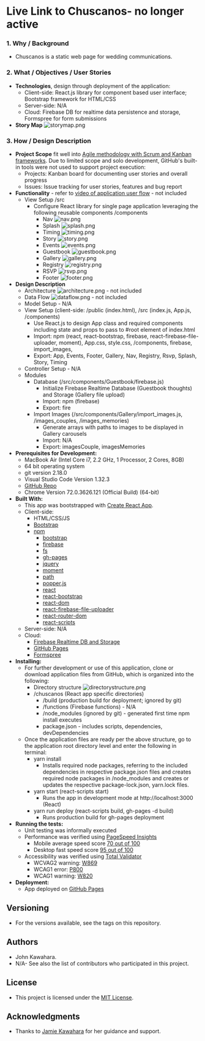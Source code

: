 # Live Link to Chuscanos- no longer active
### 1. Why / Background
  * Chuscanos is a static web page for wedding communications.
 ### 2. What / Objectives / User Stories
  * **Technologies**, design through deployment of the application:
    * Client-side: React.js library for component based user interface; Bootstrap framework for HTML/CSS
    * Server-side: N/A
    * Cloud: Firebase DB for realtime data persistence and storage, Formspree for form submissions
  * **Story Map** ![storymap.png](public/assets/readmelinks/storymap.png "Story Map")
 ### 3. How / Design Description
  * **Project Scope** fit well into [Agile methodology with Scrum and Kanban frameworks](https://en.wikipedia.org/wiki/Agile_software_development). Due to limited scope and solo development, GitHub's built-in tools were not used to support project execution:
    * Projects: Kanban board for documenting user stories and overall progress
    * Issues: Issue tracking for user stories, features and bug report
  * **Functionality** - refer to [video of application user flow](public/assets/readmelinks/appuserflow.webm) - not included
    * View Setup /src
      * Configure React library for single page application leveraging the following reusable components /components
        * Nav ![nav.png](public/assets/readmelinks/nav.png "nav")
        * Splash ![splash.png](public/assets/readmelinks/splash.png "splash")
        * Timing ![timing.png](public/assets/readmelinks/timing.png "timing")
        * Story ![story.png](public/assets/readmelinks/story.png "story")
        * Events ![events.png](public/assets/readmelinks/events.png "events")
        * Guestbook ![guestbook.png](public/assets/readmelinks/guestbook.png "guestbook")
        * Gallery ![gallery.png](public/assets/readmelinks/gallery.png "gallery")
        * Registry ![registry.png](public/assets/readmelinks/registry.png "registry")
        * RSVP ![rsvp.png](public/assets/readmelinks/rsvp.png "rsvp")
        * Footer ![footer.png](public/assets/readmelinks/footer.png "footer")
  * **Design Description**
    * Architecture ![architecture.png](public/assets/readmelinks/architecture.png "architecture") - not included
    * Data Flow ![dataflow.png](client/public/assets/readmelinks/dataflow.png "dataflow") - not included
    * Model Setup - N/A
    * View Setup (client-side: /public (index.html), /src (index.js, App.js, /components)
      * Use React.js to design App class and required components including state and props to pass to #root element of index.html
      * Import: npm (react, react-bootstrap, firebase, react-firebase-file-uploader, moment), App.css, style.css, /components, firebase, import_images, 
      * Export: App, Events, Footer, Gallery, Nav, Registry, Rsvp, Splash, Story, Timing
    * Controller Setup - N/A
    * Modules
      * Database (/src/components/Guestbook/firebase.js)
        * Initialize Firebase Realtime Database (Guestbook thoughts) and Storage (Gallery file upload)
        * Import: npm (firebase)
        * Export: fire
      * Import Images (/src/components/Gallery/import_images.js, /images_couples, /images_memories)
        * Generate arrays with paths to images to be displayed in Gallery carousels
        * Import: N/A
        * Export: imagesCouple, imagesMemories
  * **Prerequisites for Development:**
    * MacBook Air (Intel Core i7, 2.2 GHz, 1 Processor, 2 Cores, 8GB)
    * 64 bit operating system 
    * git version 2.18.0
    * Visual Studio Code Version 1.32.3
    * [GitHub Repo](https://github.com/jkawahara/chuscanos)
    * Chrome Version 72.0.3626.121 (Official Build) (64-bit)
  * **Built With:**
    * This app was bootstrapped with [Create React App](https://github.com/facebook/create-react-app).
    * Client-side:
      * HTML/CSS/JS
      * [Bootstrap](https://getbootstrap.com/docs/4.2/getting-started/introduction/)
      * [npm](https://www.npmjs.com/)
          * [bootstrap](https://www.npmjs.com/package/bootstrap)
          * [firebase](https://www.npmjs.com/package/firebase)
          * [fs](https://www.npmjs.com/package/fs)
          * [gh-pages](https://www.npmjs.com/package/gh-pages)
          * [jquery](https://www.npmjs.com/package/jquery)
          * [moment](https://www.npmjs.com/package/moment)
          * [path](https://www.npmjs.com/package/path)
          * [popper.js](https://www.npmjs.com/package/popper.js)
          * [react](https://www.npmjs.com/package/react)
          * [react-bootstrap](https://www.npmjs.com/package/react-bootstrap)
          * [react-dom](https://www.npmjs.com/package/react-dom)
          * [react-firebase-file-uploader](https://www.npmjs.com/package/react-firebase-file-uploader)
          * [react-router-dom](https://www.npmjs.com/package/react-router-dom)
          * [react-scripts](https://www.npmjs.com/package/react-scripts)
    * Server-side: N/A
    * Cloud:
      * [Firebase Realtime DB and Storage](https://firebase.google.com/docs/)
      * [GitHub Pages](https://pages.github.com/)
      * [Formspree](https://formspree.io/)
  * **Installing:**
    * For further development or use of this application, clone or download application files from GitHub, which is organized into the following: 
      * Directory structure ![directorystructure.png](public/assets/readmelinks/directorystructure.png "directorystructure")
      * /chuscanos (React app specific directories)
        * /build (production build for deployment; ignored by git)
        * /functions (Firebase functions) - N/A
        * /node_modules (ignored by git) - generated first time npm install executes
        * package.json - includes scripts, dependencies, devDependencies
    * Once the application files are ready per the above structure, go to the application root directory level and enter the following in terminal:
      * yarn install
        * Installs required node packages, referring to the included dependencies in respective package.json files and creates required node packages in /node_modules and creates or updates the respective package-lock.json, yarn.lock files.
      * yarn start (react-scripts start)
        * Runs the app in development mode at http://localhost:3000 (React)
      * yarn run deploy (react-scripts build, gh-pages -d build)
        * Runs production build for gh-pages deployment
  * **Running the tests:**
    * Unit testing was informally executed
    * Performance was verified using [PageSpeed Insights](https://developers.google.com/speed/pagespeed/insights/?url=http%3A%2F%2Fchuscanos.com%2F)
      * Mobile average speed score [70 out of 100](public/assets/readmelinks/mobile_pagespeed_insights.pdf)
      * Desktop fast speed score [95 out of 100](public/assets/readmelinks/desktop_pagespeed_insights.pdf)
    * Accessibility was verified using [Total Validator](https://www.totalvalidator.com/)
      * WCVAG2 warning: [W869](https://www.totalvalidator.com/support/reference/wai2.html)
      * WCAG1 error: [P800](https://www.totalvalidator.com/support/reference/section508.html)
      * WCAG1 warning: [W820](https://www.totalvalidator.com/support/reference/wai1.html)
  * **Deployment:**
    * App deployed on [GitHub Pages](https://chuscanos.com)
 ## Versioning
  * For the versions available, see the tags on this repository.
 ## Authors
  * John Kawahara.
  * N/A- See also the list of contributors who participated in this project.
 ## License
  * This project is licensed under the [MIT License](LICENSE).
 ## Acknowledgments
  * Thanks to [Jamie Kawahara](https://github.com/androidgrl) for her guidance and support.
